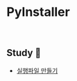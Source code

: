 # PyInstaller
<br>

## Study 🔎
+   [실행파일 만들기](https://github.com/dlwnsgur9242/TIL/blob/main/CS/Python/PyInstaller/%EC%8B%A4%ED%96%89%ED%8C%8C%EC%9D%BC%20%EB%A7%8C%EB%93%A4%EA%B8%B0.md)

<br>
